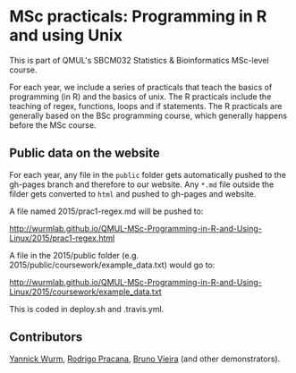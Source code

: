 # MSc practicals: Programming in R and using Unix

This is part of QMUL's SBCM032 Statistics & Bioinformatics MSc-level course. 

For each year, we include a series of practicals that teach the basics of programming (in R) and the basics of unix. The R practicals include the teaching of regex, functions, loops and if statements. The R practicals are generally based on the BSc programming course, which generally happens before the MSc course.

## Public data on the website

For each year, any file in the `public` folder gets automatically pushed to the gh-pages branch and therefore to our website. Any `*.md` file outside the filder gets converted to `html` and pushed to gh-pages and website.

A file named 2015/prac1-regex.md will be pushed to:

http://wurmlab.github.io/QMUL-MSc-Programming-in-R-and-Using-Linux/2015/prac1-regex.html

A file in the 2015/public folder (e.g. 2015/public/coursework/example_data.txt) would go to:

http://wurmlab.github.io/QMUL-MSc-Programming-in-R-and-Using-Linux/2015/coursework/example_data.txt

This is coded in deploy.sh and .travis.yml.

## Contributors

[Yannick Wurm](http://yannick.poulet.org), [Rodrigo Pracana](http://www.sbcs.qmul.ac.uk/staff/rodrigopracana.html), [Bruno Vieira](https://github.com/bmpvieira) (and other demonstrators).
